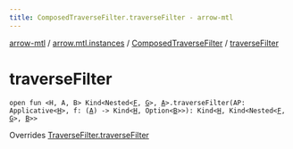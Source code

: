 ```yaml
---
title: ComposedTraverseFilter.traverseFilter - arrow-mtl
---
```


[arrow-mtl](../../index.html) / [arrow.mtl.instances](../index.html) / [ComposedTraverseFilter](index.html) / [traverseFilter](./traverse-filter.html)

# traverseFilter

`open fun <H, A, B> Kind<Nested<`[`F`](index.html#F)`, `[`G`](index.html#G)`>, `[`A`](traverse-filter.html#A)`>.traverseFilter(AP: Applicative<`[`H`](traverse-filter.html#H)`>, f: (`[`A`](traverse-filter.html#A)`) -> Kind<`[`H`](traverse-filter.html#H)`, Option<`[`B`](traverse-filter.html#B)`>>): Kind<`[`H`](traverse-filter.html#H)`, Kind<Nested<`[`F`](index.html#F)`, `[`G`](index.html#G)`>, `[`B`](traverse-filter.html#B)`>>`

Overrides [TraverseFilter.traverseFilter](../../arrow.mtl.typeclasses/-traverse-filter/traverse-filter.html)

